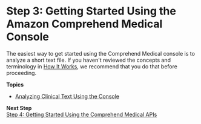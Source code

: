 # Step 3: Getting Started Using the Amazon Comprehend Medical Console<a name="get-started-console-med"></a>

The easiest way to get started using the Comprehend Medical console is to analyze a short text file\. If you haven't reviewed the concepts and terminology in [How It Works](how-medical-works.md), we recommend that you do that before proceeding\.

**Topics**
+ [Analyzing Clinical Text Using the Console](get-started-med-console-analysis.md)

**Next Step**  
[Step 4: Getting Started Using the Comprehend Medical APIs](get-started-api-med.md)